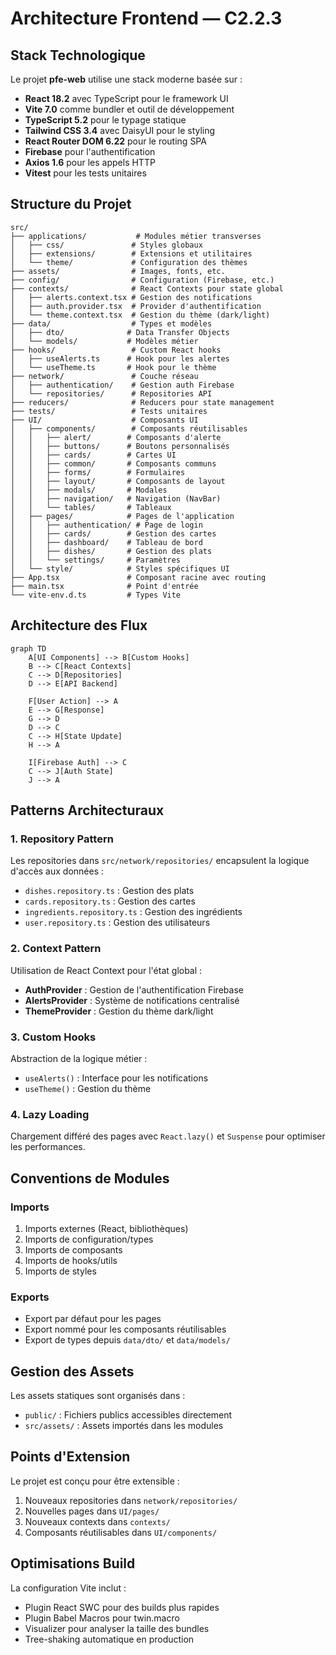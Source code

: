 # Architecture Frontend — C2.2.3

## Stack Technologique

Le projet **pfe-web** utilise une stack moderne basée sur :

- **React 18.2** avec TypeScript pour le framework UI
- **Vite 7.0** comme bundler et outil de développement
- **TypeScript 5.2** pour le typage statique
- **Tailwind CSS 3.4** avec DaisyUI pour le styling
- **React Router DOM 6.22** pour le routing SPA
- **Firebase** pour l'authentification
- **Axios 1.6** pour les appels HTTP
- **Vitest** pour les tests unitaires

## Structure du Projet

```
src/
├── applications/           # Modules métier transverses
│   ├── css/               # Styles globaux
│   ├── extensions/        # Extensions et utilitaires
│   └── theme/             # Configuration des thèmes
├── assets/                # Images, fonts, etc.
├── config/                # Configuration (Firebase, etc.)
├── contexts/              # React Contexts pour state global
│   ├── alerts.context.tsx # Gestion des notifications
│   ├── auth.provider.tsx  # Provider d'authentification
│   └── theme.context.tsx  # Gestion du thème (dark/light)
├── data/                  # Types et modèles
│   ├── dto/              # Data Transfer Objects
│   └── models/           # Modèles métier
├── hooks/                 # Custom React hooks
│   ├── useAlerts.ts      # Hook pour les alertes
│   └── useTheme.ts       # Hook pour le thème
├── network/               # Couche réseau
│   ├── authentication/    # Gestion auth Firebase
│   └── repositories/      # Repositories API
├── reducers/              # Reducers pour state management
├── tests/                 # Tests unitaires
├── UI/                    # Composants UI
│   ├── components/        # Composants réutilisables
│   │   ├── alert/        # Composants d'alerte
│   │   ├── buttons/      # Boutons personnalisés
│   │   ├── cards/        # Cartes UI
│   │   ├── common/       # Composants communs
│   │   ├── forms/        # Formulaires
│   │   ├── layout/       # Composants de layout
│   │   ├── modals/       # Modales
│   │   ├── navigation/   # Navigation (NavBar)
│   │   └── tables/       # Tableaux
│   ├── pages/            # Pages de l'application
│   │   ├── authentication/ # Page de login
│   │   ├── cards/        # Gestion des cartes
│   │   ├── dashboard/    # Tableau de bord
│   │   ├── dishes/       # Gestion des plats
│   │   └── settings/     # Paramètres
│   └── style/            # Styles spécifiques UI
├── App.tsx               # Composant racine avec routing
├── main.tsx              # Point d'entrée
└── vite-env.d.ts         # Types Vite
```

## Architecture des Flux

```mermaid
graph TD
    A[UI Components] --> B[Custom Hooks]
    B --> C[React Contexts]
    C --> D[Repositories]
    D --> E[API Backend]
    
    F[User Action] --> A
    E --> G[Response]
    G --> D
    D --> C
    C --> H[State Update]
    H --> A
    
    I[Firebase Auth] --> C
    C --> J[Auth State]
    J --> A
```

## Patterns Architecturaux

### 1. Repository Pattern
Les repositories dans `src/network/repositories/` encapsulent la logique d'accès aux données :
- `dishes.repository.ts` : Gestion des plats
- `cards.repository.ts` : Gestion des cartes
- `ingredients.repository.ts` : Gestion des ingrédients
- `user.repository.ts` : Gestion des utilisateurs

### 2. Context Pattern
Utilisation de React Context pour l'état global :
- **AuthProvider** : Gestion de l'authentification Firebase
- **AlertsProvider** : Système de notifications centralisé
- **ThemeProvider** : Gestion du thème dark/light

### 3. Custom Hooks
Abstraction de la logique métier :
- `useAlerts()` : Interface pour les notifications
- `useTheme()` : Gestion du thème

### 4. Lazy Loading
Chargement différé des pages avec `React.lazy()` et `Suspense` pour optimiser les performances.

## Conventions de Modules

### Imports
1. Imports externes (React, bibliothèques)
2. Imports de configuration/types
3. Imports de composants
4. Imports de hooks/utils
5. Imports de styles

### Exports
- Export par défaut pour les pages
- Export nommé pour les composants réutilisables
- Export de types depuis `data/dto/` et `data/models/`

## Gestion des Assets

Les assets statiques sont organisés dans :
- `public/` : Fichiers publics accessibles directement
- `src/assets/` : Assets importés dans les modules

## Points d'Extension

Le projet est conçu pour être extensible :
1. Nouveaux repositories dans `network/repositories/`
2. Nouvelles pages dans `UI/pages/`
3. Nouveaux contexts dans `contexts/`
4. Composants réutilisables dans `UI/components/`

## Optimisations Build

La configuration Vite inclut :
- Plugin React SWC pour des builds plus rapides
- Plugin Babel Macros pour twin.macro
- Visualizer pour analyser la taille des bundles
- Tree-shaking automatique en production